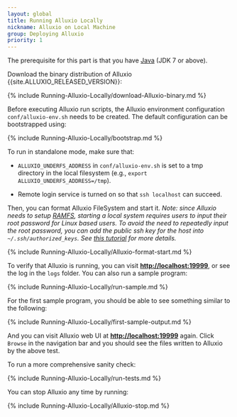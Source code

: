 ```yaml
---
layout: global
title: Running Alluxio Locally
nickname: Alluxio on Local Machine
group: Deploying Alluxio
priority: 1
---
```


The prerequisite for this part is that you have [Java](Java-Setup.html) (JDK 7 or above).

Download the binary distribution of Alluxio {{site.ALLUXIO_RELEASED_VERSION}}:

{% include Running-Alluxio-Locally/download-Alluxio-binary.md %}

Before executing Alluxio run scripts, the Alluxio environment configuration `conf/alluxio-env.sh`
needs to be created. The default configuration can be bootstrapped using:

{% include Running-Alluxio-Locally/bootstrap.md %}

To run in standalone mode, make sure that:

* `ALLUXIO_UNDERFS_ADDRESS` in `conf/alluxio-env.sh` is set to a tmp directory in the local
filesystem (e.g., `export ALLUXIO_UNDERFS_ADDRESS=/tmp`).

* Remote login service is turned on so that `ssh localhost` can succeed.

Then, you can format Alluxio FileSystem and start it. *Note: since Alluxio needs to setup
[RAMFS](https://www.kernel.org/doc/Documentation/filesystems/ramfs-rootfs-initramfs.txt), starting a
local system requires users to input their root password for Linux based users. To avoid the need to
repeatedly input the root password, you can add the public ssh key for the host into
`~/.ssh/authorized_keys`. See [this tutorial](http://www.linuxproblem.org/art_9.html) for more
details.*

{% include Running-Alluxio-Locally/Alluxio-format-start.md %}

To verify that Alluxio is running, you can visit
**[http://localhost:19999](http://localhost:19999)**, or see the log in the `logs` folder. You can
also run a sample program:

{% include Running-Alluxio-Locally/run-sample.md %}

For the first sample program, you should be able to see something similar to the following:

{% include Running-Alluxio-Locally/first-sample-output.md %}

And you can visit Alluxio web UI at **[http://localhost:19999](http://localhost:19999)** again.
Click `Browse` in the navigation bar and you should see the files written to Alluxio by
the above test.

To run a more comprehensive sanity check:

{% include Running-Alluxio-Locally/run-tests.md %}

You can stop Alluxio any time by running:

{% include Running-Alluxio-Locally/Alluxio-stop.md %}
